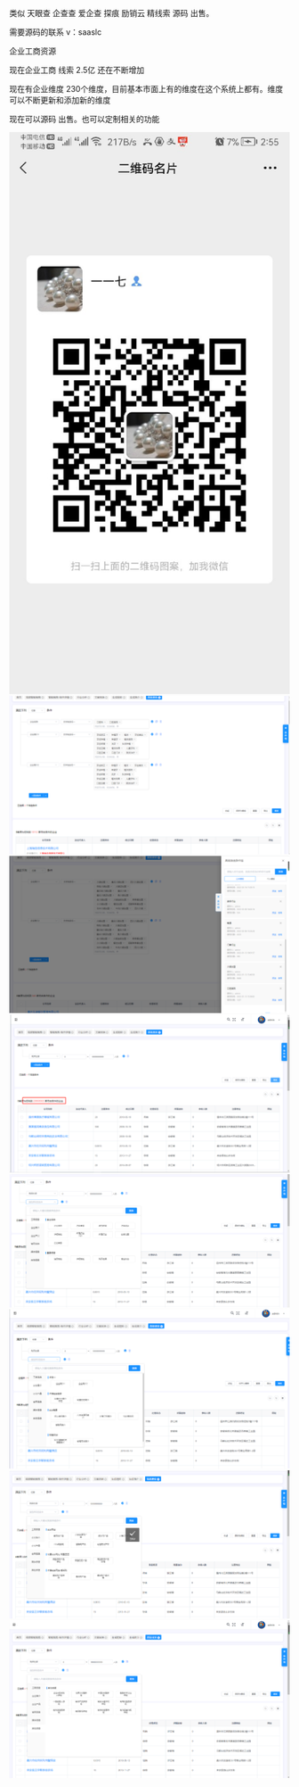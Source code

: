 类似 天眼查 企查查 爱企查 探痕 励销云 精线索   源码  出售。

需要源码的联系 v：saaslc

企业工商资源

现在企业工商 线索  2.5亿 还在不断增加

现在有企业维度  230个维度，目前基本市面上有的维度在这个系统上都有。维度可以不断更新和添加新的维度

现在可以源码 出售。也可以定制相关的功能

<img src="photo/10.jpg" >





<img src="photo/1.png" >



<img src="photo/2.png" >

<img src="photo/3.png" >

<img src="photo/4.png" >

<img src="photo/5.png" >

<img src="photo/6.png" >

<img src="photo/7.png" >

